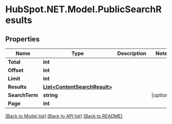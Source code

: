 # HubSpot.NET.Model.PublicSearchResults

## Properties

Name | Type | Description | Notes
------------ | ------------- | ------------- | -------------
**Total** | **int** |  | 
**Offset** | **int** |  | 
**Limit** | **int** |  | 
**Results** | [**List&lt;ContentSearchResult&gt;**](ContentSearchResult.md) |  | 
**SearchTerm** | **string** |  | [optional] 
**Page** | **int** |  | 

[[Back to Model list]](../README.md#documentation-for-models) [[Back to API list]](../README.md#documentation-for-api-endpoints) [[Back to README]](../README.md)

